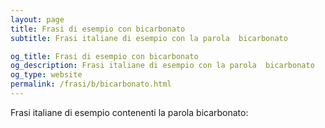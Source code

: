 ```yaml
---
layout: page
title: Frasi di esempio con bicarbonato 
subtitle: Frasi italiane di esempio con la parola  bicarbonato

og_title: Frasi di esempio con bicarbonato 
og_description: Frasi italiane di esempio con la parola  bicarbonato
og_type: website
permalink: /frasi/b/bicarbonato.html
---
```


Frasi italiane di esempio contenenti la parola bicarbonato:



